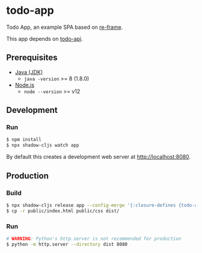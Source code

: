 # todo-app

Todo App, an example SPA based on [re-frame](https://github.com/day8/re-frame).

This app depends on [todo-api](../todo-api).

## Prerequisites

- [Java (JDK)](http://openjdk.java.net/)
    - `java -version` >= 8 (1.8.0)
- [Node.js](https://nodejs.org/en/)
    - `node --version` >= v12

## Development

### Run

```sh
$ npm install
$ npx shadow-cljs watch app
```

By default this creates a development web server at <http://localhost:8080>.

## Production

### Build

```sh
$ npx shadow-cljs release app --config-merge '{:closure-defines {todo-app.config/API_URL "http://localhost:3000"}}'
$ cp -r public/index.html public/css dist/
```

### Run

```sh
# WARNING: Python's http.server is not recommended for production
$ python -m http.server --directory dist 8080
```
